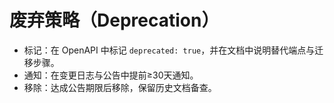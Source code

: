 ﻿# 废弃策略（Deprecation）

- 标记：在 OpenAPI 中标记 `deprecated: true`，并在文档中说明替代端点与迁移步骤。
- 通知：在变更日志与公告中提前≥30天通知。
- 移除：达成公告期限后移除，保留历史文档备查。
